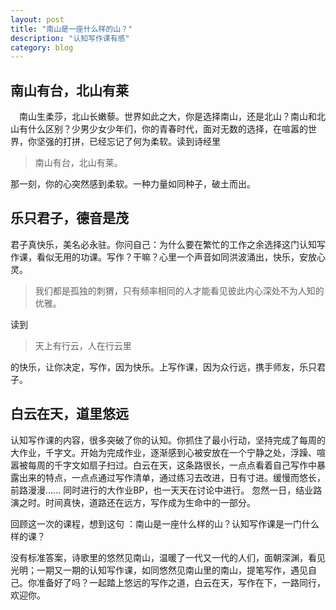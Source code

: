 ```yaml
---
layout: post
title: "南山是一座什么样的山？"
description: "认知写作课有感"
category: blog
---
```



## 南山有台，北山有莱

　南山生柔莎，北山长嫩藜。世界如此之大，你是选择南山，还是北山？南山和北山有什么区别？少男少女少年们，你的青春时代，面对无数的选择，在喧嚣的世界，你坚强的打拼，已经忘记了何为柔软。读到诗经里

> 南山有台，北山有莱。

   那一刻，你的心突然感到柔软。一种力量如同种子，破土而出。


## 乐只君子，德音是茂
   君子真快乐，美名必永驻。你问自己：为什么要在繁忙的工作之余选择这门认知写作课，看似无用的功课。写作？干嘛？心里一个声音如同洪波涌出，快乐，安放心灵。

> 我们都是孤独的刺猬，只有频率相同的人才能看见彼此内心深处不为人知的优雅。

  读到

> 天上有行云，人在行云里

  的快乐，让你决定，写作，因为快乐。上写作课，因为众行远，携手师友，乐只君子。

## 白云在天，道里悠远

  认知写作课的内容，很多突破了你的认知。你抓住了最小行动，坚持完成了每周的大作业，千字文。开始为完成作业，逐渐感到心被安放在一个宁静之处，浮躁、喧嚣被每周的千字文如扇子扫过。白云在天，这条路很长，一点点看着自己写作中暴露出来的特点，一点点通过写作清单，通过练习去改进，日有寸进。缓慢而悠长，前路漫漫......
  同时进行的大作业BP，也一天天在讨论中进行。
  忽然一日，结业路演之时。时间真快，道路还在远方，写作成为生命中的一部分。
  
  回顾这一次的课程，想到这句 ：南山是一座什么样的山？认知写作课是一门什么样的课？ 

  没有标准答案，诗歌里的悠然见南山，温暖了一代又一代的人们，面朝深渊，看见光明；一期又一期的认知写作课，如同悠然见南山里的南山，提笔写作，遇见自己。你准备好了吗？一起踏上悠远的写作之道，白云在天，写作在下，一路同行，欢迎你。
